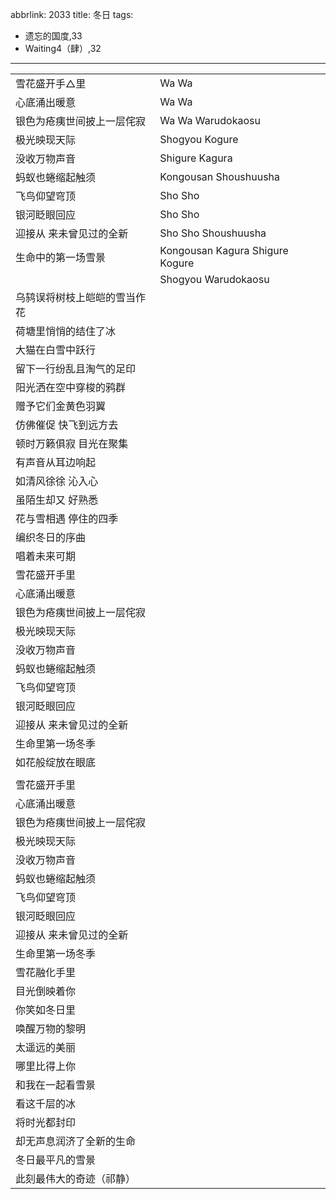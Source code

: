 abbrlink: 2033
title: 冬日
tags:
  - 遗忘的国度,33
  - Waiting4（肆）,32
---
|      | |
|--|--|
|雪花盛开手△里|Wa Wa|
|心底涌出暖意|Wa Wa|
|银色为疮痍世间披上一层侘寂|Wa Wa Warudokaosu|
|极光映现天际|Shogyou Kogure|
|没收万物声音|Shigure Kagura|
|蚂蚁也蜷缩起触须|Kongousan Shoushuusha|
|飞鸟仰望穹顶|Sho Sho |
|银河眨眼回应|Sho Sho |
|迎接从 来未曾见过的全新|Sho Sho Shoushuusha |
|生命中的第一场雪景|Kongousan Kagura Shigure Kogure|
||Shogyou Warudokaosu|
|乌鸫误将树枝上皑皑的雪当作花| |
|荷塘里悄悄的结住了冰| |
|大猫在白雪中跃行| |
|留下一行纷乱且淘气的足印| |
|阳光洒在空中穿梭的鸦群| |
|赠予它们金黄色羽翼| |
|仿佛催促 快飞到远方去| |
|顿时万籁俱寂 目光在聚集| |
|有声音从耳边响起| |
|如清风徐徐 沁入心| |
|虽陌生却又 好熟悉| |
|花与雪相遇 停住的四季| |
|编织冬日的序曲| |
|唱着未来可期| |
|雪花盛开手里| |
|心底涌出暖意| |
|银色为疮痍世间披上一层侘寂| |
|极光映现天际| |
|没收万物声音| |
|蚂蚁也蜷缩起触须| |
|飞鸟仰望穹顶| |
|银河眨眼回应| |
|迎接从 来未曾见过的全新| |
|生命里第一场冬季| |
|如花般绽放在眼底| |
|| |
|雪花盛开手里| |
|心底涌出暖意| |
|银色为疮痍世间披上一层侘寂| |
|极光映现天际| |
|没收万物声音| |
|蚂蚁也蜷缩起触须| |
|飞鸟仰望穹顶| |
|银河眨眼回应| |
|迎接从 来未曾见过的全新| |
|生命里第一场冬季| |
|雪花融化手里| |
|目光倒映着你| |
|你笑如冬日里| |
|唤醒万物的黎明| |
|太遥远的美丽| |
|哪里比得上你| |
|和我在一起看雪景| |
|看这千层的冰| |
|将时光都封印| |
|却无声息润济了全新的生命| |
|冬日最平凡的雪景| |
|此刻最伟大的奇迹（祁静）||